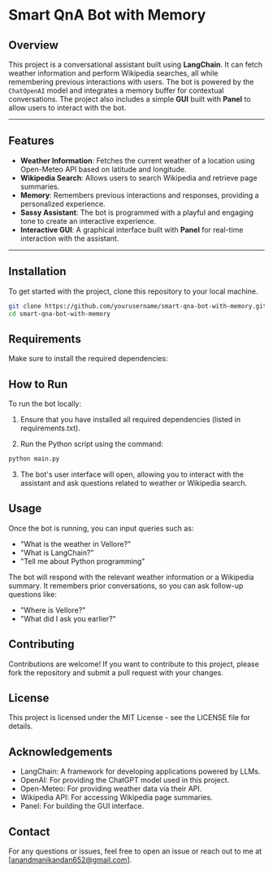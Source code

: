 # Smart QnA Bot with Memory

## Overview

This project is a conversational assistant built using **LangChain**. It can fetch weather information and perform Wikipedia searches, all while remembering previous interactions with users. The bot is powered by the `ChatOpenAI` model and integrates a memory buffer for contextual conversations. The project also includes a simple **GUI** built with **Panel** to allow users to interact with the bot.

---

## Features

- **Weather Information**: Fetches the current weather of a location using Open-Meteo API based on latitude and longitude.
- **Wikipedia Search**: Allows users to search Wikipedia and retrieve page summaries.
- **Memory**: Remembers previous interactions and responses, providing a personalized experience.
- **Sassy Assistant**: The bot is programmed with a playful and engaging tone to create an interactive experience.
- **Interactive GUI**: A graphical interface built with **Panel** for real-time interaction with the assistant.

---

## Installation

To get started with the project, clone this repository to your local machine.

```bash
git clone https://github.com/yourusername/smart-qna-bot-with-memory.git
cd smart-qna-bot-with-memory
```

## Requirements
Make sure to install the required dependencies:


## How to Run
To run the bot locally:

1. Ensure that you have installed all required dependencies (listed in requirements.txt).

2. Run the Python script using the command:

```bash
python main.py
```
3. The bot's user interface will open, allowing you to interact with the assistant and ask questions related to weather or Wikipedia search.

## Usage
Once the bot is running, you can input queries such as:
- "What is the weather in Vellore?"
- "What is LangChain?"
- "Tell me about Python programming"

The bot will respond with the relevant weather information or a Wikipedia summary. It remembers prior conversations, so you can ask follow-up questions like:
- "Where is Vellore?"
- "What did I ask you earlier?"

## Contributing
Contributions are welcome! If you want to contribute to this project, please fork the repository and submit a pull request with your changes.

## License
This project is licensed under the MIT License - see the LICENSE file for details.

## Acknowledgements
- LangChain: A framework for developing applications powered by LLMs.
- OpenAI: For providing the ChatGPT model used in this project.
- Open-Meteo: For providing weather data via their API.
- Wikipedia API: For accessing Wikipedia page summaries.
- Panel: For building the GUI interface.

## Contact
For any questions or issues, feel free to open an issue or reach out to me at [anandmanikandan652@gmail.com].

